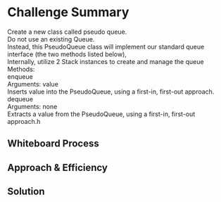 # Challenge Summary
Create a new class called pseudo queue.<br />
Do not use an existing Queue.<br />
Instead, this PseudoQueue class will implement our standard queue interface (the two methods listed below),<br />
Internally, utilize 2 Stack instances to create and manage the queue<br />
Methods:<br />
enqueue<br />
Arguments: value<br />
Inserts value into the PseudoQueue, using a first-in, first-out approach.<br />
dequeue<br />
Arguments: none<br />
Extracts a value from the PseudoQueue, using a first-in, first-out approach.h<br />

## Whiteboard Process
<!-- Embedded whiteboard image -->

## Approach & Efficiency
<!-- What approach did you take? Why? What is the Big O space/time for this approach? -->

## Solution
<!-- Show how to run your code, and examples of it in action -->